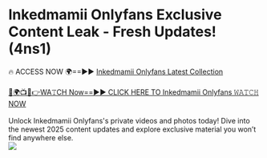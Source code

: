 # Inkedmamii Onlyfans Exclusive Content Leak - Fresh Updates! (4ns1)

🔥 ACCESS NOW 🌍==►► <a href="https://tinyurl.com/kvy9nzfs" rel="nofollow">Inkedmamii Onlyfans Latest Collection</a>
<br><br>
[🔴🌍📺📱👉WA𝚃CH Now==►► CLICK HERE TO Inkedmamii Onlyfans 𝚆𝙰𝚃𝙲𝙷 NOW](https://tinyurl.com/kvy9nzfs)
<br><br>
Unlock Inkedmamii Onlyfans's private videos and photos today! Dive into the newest 2025 content updates and explore exclusive material you won’t find anywhere else.
<br>
<a href="https://tinyurl.com/kvy9nzfs" rel="nofollow" data-target="animated-image.originalLink"><img src="https://camo.githubusercontent.com/8a4f000d20f83aca3bf7ec5f350d767afa0574a8a352519fd8cfa583a6f93a33/68747470733a2f2f692e696d6775722e636f6d2f644a486b345a712e676966" data-canonical-src="https://i.imgur.com/dJHk4Zq.gif" style="max-width: 100%; display: inline-block;" data-target="animated-image.originalImage"></a>
<br>
